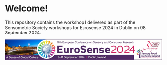 # Welcome!

This repository contains the workshop I delivered as part of the Sensometric Society workshops for Eurosense 2024 in Dublin on 08 September 2024.

![EuroSense 2024](https://github.com/RubenRama/EuroSense2024_NLP/blob/main/img/EuroSense_2024.jpg?raw=true)
